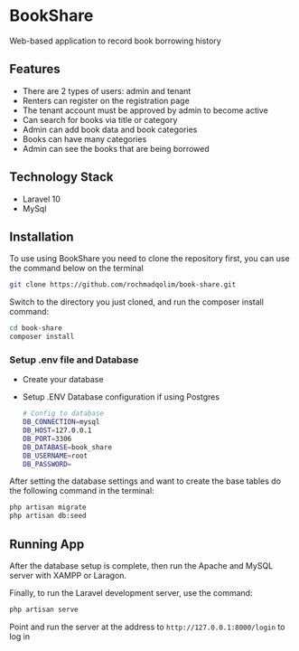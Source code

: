 # BookShare

Web-based application to record book borrowing history

## Features

-   There are 2 types of users: admin and tenant
-   Renters can register on the registration page
-   The tenant account must be approved by admin to become active
-   Can search for books via title or category
-   Admin can add book data and book categories
-   Books can have many categories
-   Admin can see the books that are being borrowed

## Technology Stack

-   Laravel 10
-   MySql

## Installation

To use using BookShare you need to clone the repository first, you can use the command below on the terminal

```sh
git clone https://github.com/rochmadqolim/book-share.git
```

Switch to the directory you just cloned, and run the composer install command:

```sh
cd book-share
composer install
```

### Setup .env file and Database

-   Create your database
-   Setup .ENV Database configuration if using Postgres

    ```sh
    # Config to database
    DB_CONNECTION=mysql
    DB_HOST=127.0.0.1
    DB_PORT=3306
    DB_DATABASE=book_share
    DB_USERNAME=root
    DB_PASSWORD=
    ```

After setting the database settings and want to create the base tables do the following command in the terminal:

```sh
php artisan migrate
php artisan db:seed
```

## Running App

After the database setup is complete, then run the Apache and MySQL server with XAMPP or Laragon.

Finally, to run the Laravel development server, use the command:

```sh
php artisan serve
```

Point and run the server at the address to `http://127.0.0.1:8000/login` to log in
